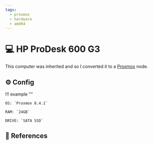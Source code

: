 ```yaml
---
tags:
  - proxmox
  - hardware
  - amd64
---
```

# :computer: HP ProDesk 600 G3

This computer was inherited and so I converted it to a [Proxmox][1] node.

## :gear: Config

!!! example ""

    OS: `Proxmox 8.4.1`
    
    RAM: `24GB`

    DRIVE: `SATA SSD`
    
## :link: References

[1]: <https://www.proxmox.com/en/>
